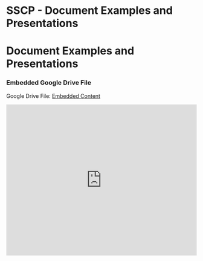 # SSCP - Document Examples and Presentations

# Document Examples and Presentations

[](https://drive.google.com/folderview?id=14tq4uKu4xGlSBJ5fKqm-bSHVyYDJsWiZ)

### Embedded Google Drive File

Google Drive File: [Embedded Content](https://drive.google.com/embeddedfolderview?id=14tq4uKu4xGlSBJ5fKqm-bSHVyYDJsWiZ#list)

<iframe width="100%" height="400" src="https://drive.google.com/embeddedfolderview?id=14tq4uKu4xGlSBJ5fKqm-bSHVyYDJsWiZ#list" frameborder="0"></iframe>

